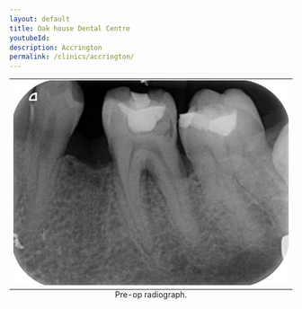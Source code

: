```yaml
---
layout: default
title: Oak house Dental Centre
youtubeId:
description: Accrington
permalink: /clinics/accrington/
---
```


<table class="image">
<caption align="bottom">Pre-op radiograph.</caption>
<tr><td><img src="/images/fcon/1.jpg" alt=""/></td></tr>
</table>
